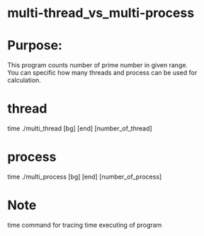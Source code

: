 # multi-thread_vs_multi-process

# Purpose:
This program counts number of prime number in given range.           
You can specific how many threads and process can be used for calculation.
# thread 
 time ./multi_thread [bg] [end] [number_of_thread]
# process
 time ./multi_process [bg] [end] [number_of_process]

# Note
 time command for tracing time executing of program
